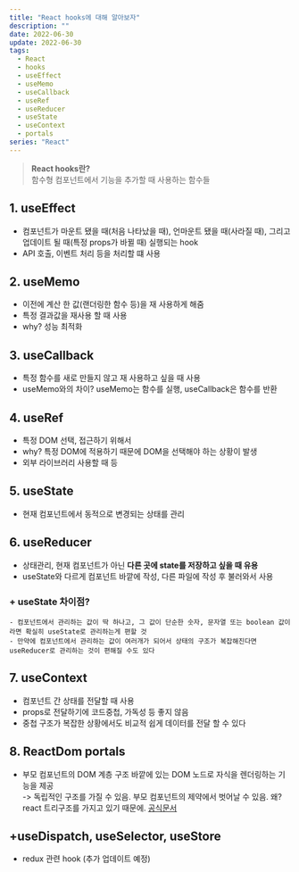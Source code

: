 ```yaml
---
title: "React hooks에 대해 알아보자"
description: ""
date: 2022-06-30
update: 2022-06-30
tags:
  - React
  - hooks
  - useEffect
  - useMemo
  - useCallback
  - useRef
  - useReducer
  - useState
  - useContext
  - portals
series: "React"
---
```


> **React hooks란?** <br/> 함수형 컴포넌트에서 기능을 추가할 때 사용하는 함수들

## 1. useEffect
 - 컴포넌트가 마운트 됐을 때(처음 나타났을 때), 언마운트 됐을 때(사라질 때), 그리고 업데이트 될 때(특정 props가 바뀔 때) 실행되는 hook
 - API 호출, 이벤트 처리 등을 처리할 떄 사용

## 2. useMemo
  - 이전에 계산 한 값(랜더링한 함수 등)을 재 사용하게 해줌
  - 특정 결과값을 재사용 할 때 사용
  - why? 성능 최적화

## 3. useCallback
  - 특정 함수를 새로 만들지 않고 재 사용하고 싶을 때 사용
  - useMemo와의 차이? useMemo는 함수를 실행, useCallback은 함수를 반환

## 4. useRef
  - 특정 DOM 선택, 접근하기 위해서
  - why? 특정 DOM에 적용하기 때문에 DOM을 선택해야 하는 상황이 발생
  - 외부 라이브러리 사용할 때 등

## 5. useState
  - 현재 컴포넌트에서 동적으로 변경되는 상태를 관리

## 6. useReducer
  - 상태관리, 현재 컴포넌트가 아닌 **다른 곳에 state를 저장하고 싶을 때 유용**
  - useState와 다르게 컴포넌트 바깥에 작성, 다른 파일에 작성 후 불러와서 사용
  ### + useState 차이점?
    - 컴포넌트에서 관리하는 값이 딱 하나고, 그 값이 단순한 숫자, 문자열 또는 boolean 값이라면 확실히 useState로 관리하는게 편할 것
    - 만약에 컴포넌트에서 관리하는 값이 여러개가 되어서 상태의 구조가 복잡해진다면 useReducer로 관리하는 것이 편해질 수도 있다

## 7. useContext
  - 컴포넌트 간 상태를 전달할 때 사용
  - props로 전달하기에 코드중첩, 가독성 등 좋지 않음
  - 중첩 구조가 복잡한 상황에서도 비교적 쉽게 데이터를 전달 할 수 있다

## 8. ReactDom portals
  - 부모 컴포넌트의 DOM 계층 구조 바깥에 있는 DOM 노드로 자식을 렌더링하는 기능을 제공 <br/>
  -> 독립적인 구조를 가질 수 있음. 부모 컴포넌트의 제약에서 벗어날 수 있음. 왜? react 트리구조를 가지고 있기 때문에.
  [공식문서](https://ko.reactjs.org/docs/portals.html)

## +useDispatch, useSelector, useStore
  - redux 관련 hook (추가 업데이트 예정)
  